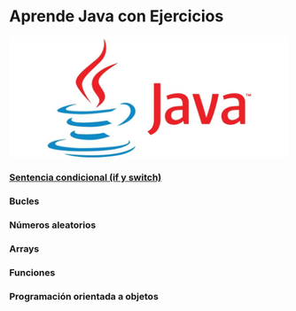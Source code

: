 # Aprende Java con Ejercicios
<img src=".\Media\java.jpg" width="1600"></img>
### [Sentencia condicional (if y switch)](.\Sentencia%20condicional)
### Bucles
### Números aleatorios
### Arrays
### Funciones
### Programación orientada a objetos